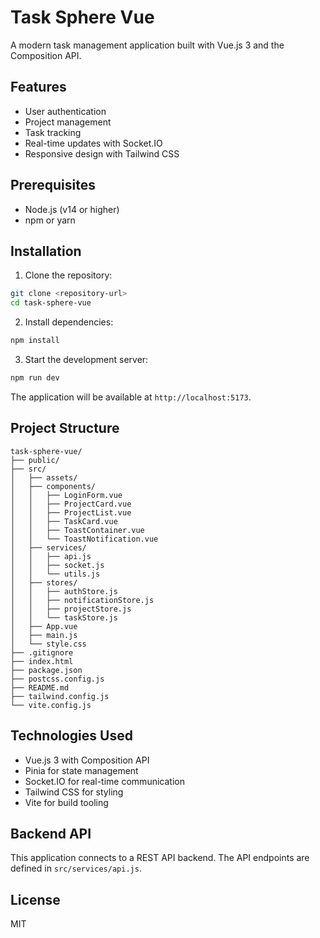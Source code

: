 # Task Sphere Vue

A modern task management application built with Vue.js 3 and the Composition API.

## Features

- User authentication
- Project management
- Task tracking
- Real-time updates with Socket.IO
- Responsive design with Tailwind CSS

## Prerequisites

- Node.js (v14 or higher)
- npm or yarn

## Installation

1. Clone the repository:

```bash
git clone <repository-url>
cd task-sphere-vue
```

2. Install dependencies:

```bash
npm install
```

3. Start the development server:

```bash
npm run dev
```

The application will be available at `http://localhost:5173`.

## Project Structure

```
task-sphere-vue/
├── public/
├── src/
│   ├── assets/
│   ├── components/
│   │   ├── LoginForm.vue
│   │   ├── ProjectCard.vue
│   │   ├── ProjectList.vue
│   │   ├── TaskCard.vue
│   │   ├── ToastContainer.vue
│   │   └── ToastNotification.vue
│   ├── services/
│   │   ├── api.js
│   │   ├── socket.js
│   │   └── utils.js
│   ├── stores/
│   │   ├── authStore.js
│   │   ├── notificationStore.js
│   │   ├── projectStore.js
│   │   └── taskStore.js
│   ├── App.vue
│   ├── main.js
│   └── style.css
├── .gitignore
├── index.html
├── package.json
├── postcss.config.js
├── README.md
├── tailwind.config.js
└── vite.config.js
```

## Technologies Used

- Vue.js 3 with Composition API
- Pinia for state management
- Socket.IO for real-time communication
- Tailwind CSS for styling
- Vite for build tooling

## Backend API

This application connects to a REST API backend. The API endpoints are defined in `src/services/api.js`.

## License

MIT
